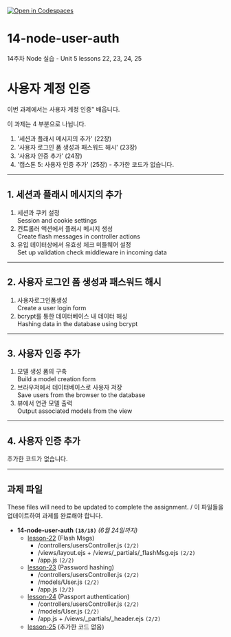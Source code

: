 [![Open in Codespaces](https://classroom.github.com/assets/launch-codespace-7f7980b617ed060a017424585567c406b6ee15c891e84e1186181d67ecf80aa0.svg)](https://classroom.github.com/open-in-codespaces?assignment_repo_id=15262437)
# 14-node-user-auth

14주차 Node 실습 - Unit 5 lessons 22, 23, 24, 25

# 사용자 계정 인증

이번 과제에서는 사용자 계정 인증" 배웁니다.

이 과제는 4 부분으로 나뉩니다.

1. '세션과 플래시 메시지의 추가' (22장)
2. '사용자 로그인 폼 생성과 패스워드 해시' (23장)
3. '사용자 인증 추가' (24장)
4. '캡스톤 5: 사용자 인증 추가' (25장) - 추가한 코드가 없습니다.

---

## 1. 세션과 플래시 메시지의 추가

1. 세션과 쿠키 설정<br>
    Session and cookie settings
2. 컨트롤러 액션에서 플래시 메시지 생성<br>
    Create flash messages in controller actions
3. 유입 데이터상에서 유효성 체크 미들웨어 설정<br>
    Set up validation check middleware in incoming data

---

## 2. 사용자 로그인 폼 생성과 패스워드 해시

1. 사용자로그인폼생성<br>
    Create a user login form
2. bcrypt를 통한 데이터베이스 내 데이터 해싱<br>
    Hashing data in the database using bcrypt

---

## 3. 사용자 인증 추가

1. 모델 생성 폼의 구축<br>
    Build a model creation form
2. 브라우저에서 데이터베이스로 사용자 저장<br>
    Save users from the browser to the database
3. 뷰에서 연관 모델 출력<br>
    Output associated models from the view

---

## 4. 사용자 인증 추가

추가한 코드가 없습니다.

---

## 과제 파일

These files will need to be updated to complete the assignment. / 이 파일들을 업데이트하여 과제를 완료해야 합니다.

- **14-node-user-auth `(18/18)`** _(6월 24일까지)_
  - [lesson-22](./lesson-22) (Flash Msgs)
    - /controllers/usersController.js `(2/2)`
    - /views/layout.ejs + /views/_partials/_flashMsg.ejs `(2/2)`
    - /app.js `(2/2)`
  - [lesson-23](./lesson-23) (Password hashing)
    - /controllers/usersController.js `(2/2)`
    - /models/User.js `(2/2)`
    - /app.js `(2/2)`
  - [lesson-24](./lesson-24) (Passport authentication)
    - /controllers/usersController.js `(2/2)`
    - /models/User.js `(2/2)`
    - /app.js + /views/_partials/_header.ejs `(2/2)`
  - [lesson-25](./lesson-25) (추가한 코드 없음)
